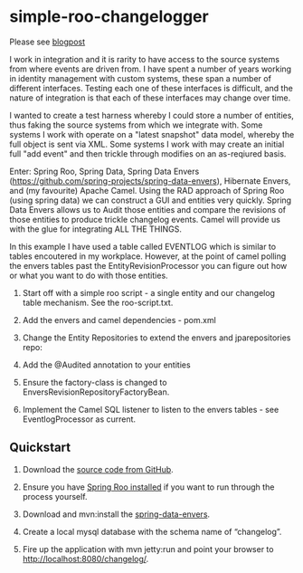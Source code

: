 simple-roo-changelogger
=======================

Please see [blogpost](http://disintegratedmusings.wordpress.com/2014/07/13/building-a-simple-entity-driven-eventlog-mechanism-using-spring-roo-spring-data-spring-data-envers-and-apache-camel/)

I work in integration and it is rarity to have access to the source systems from where events are driven from.  I have spent a number of years working in identity management with custom systems, these span a number of different interfaces.  Testing each one of these interfaces is difficult, and the nature of integration is that each of these interfaces may change over time.

I wanted to create a test harness whereby I could store a number of entities, thus faking the source systems from which we integrate with.  Some systems I work with operate on a "latest snapshot" data model, whereby the full object is sent via XML.  Some systems I work with may create an initial full "add event" and then trickle through modifies on an as-reqiured basis.

Enter: Spring Roo, Spring Data, Spring Data Envers (https://github.com/spring-projects/spring-data-envers), Hibernate Envers, and (my favourite) Apache Camel.  Using the RAD approach of Spring Roo (using spring data) we can construct a GUI and entities very quickly.  Spring Data Envers allows us to Audit those entities and compare the revisions of those entities to produce trickle changelog events.  Camel will provide us with the glue for integrating ALL THE THINGS.

In this example I have used a table called EVENTLOG which is similar to tables encoutered in my workplace.  However, at the point of camel polling the envers tables past the EntityRevisionProcessor you can figure out how or what you want to do with those entities.


1.  Start off with a simple roo script - a single entity and our changelog table mechanism.  See the roo-script.txt.

2.  Add the envers and camel dependencies - pom.xml

3.  Change the Entity Repositories to extend the envers and jparepositories repo:

4.  Add the @Audited annotation to your entities

5.  Ensure the factory-class is changed to EnversRevisionRepositoryFactoryBean.

6.  Implement the Camel SQL listener to listen to the envers tables - see EventlogProcessor as current.

Quickstart
----------

1.  Download the [source code from GitHub](https://github.com/welshstew/simple-roo-changelog).
    
2.  Ensure you have [Spring Roo installed](http://projects.spring.io/spring-roo/) if you want to run through the process yourself.
    
3.  Download and mvn:install the [spring-data-envers](https://github.com/spring-projects/spring-data-envers).

4.  Create a local mysql database with the schema name of “changelog”.
    
5.  Fire up the application with mvn jetty:run and point your browser to [http://localhost:8080/changelog/](http://localhost:8080/changelog/).
